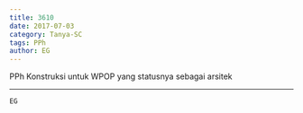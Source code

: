 ```yaml
---
title: 3610
date: 2017-07-03
category: Tanya-SC
tags: PPh
author: EG
---
```


PPh Konstruksi untuk WPOP yang statusnya sebagai arsitek

---



`EG`
